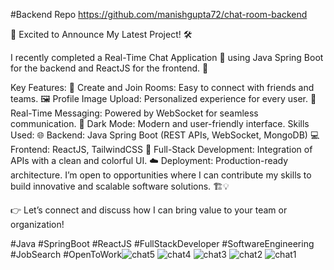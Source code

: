   #Backend Repo https://github.com/manishgupta72/chat-room-backend
  
🚀 Excited to Announce My Latest Project! 🛠️

I recently completed a Real-Time Chat Application 💬 using Java Spring Boot for the backend and ReactJS for the frontend. 🌟

Key Features:
📁 Create and Join Rooms: Easy to connect with friends and teams.
🖼️ Profile Image Upload: Personalized experience for every user.
💬 Real-Time Messaging: Powered by WebSocket for seamless communication.
🌙 Dark Mode: Modern and user-friendly interface.
Skills Used:
🌐 Backend: Java Spring Boot (REST APIs, WebSocket, MongoDB)
💻 Frontend: ReactJS, TailwindCSS
🔗 Full-Stack Development: Integration of APIs with a clean and colorful UI.
☁️ Deployment: Production-ready architecture.
I’m open to opportunities where I can contribute my skills to build innovative and scalable software solutions. 🏗️💡

👉 Let’s connect and discuss how I can bring value to your team or organization!

#Java #SpringBoot #ReactJS #FullStackDeveloper #SoftwareEngineering #JobSearch #OpenToWork![chat5](https://github.com/user-attachments/assets/f21363de-084b-4655-833a-d6364f78c6d2)
![chat4](https://github.com/user-attachments/assets/447972f5-cebd-4c3e-bb8c-3655593a271e)
![chat3](https://github.com/user-attachments/assets/86f0bcac-0f31-4a75-8795-dc87fb2b7144)
![chat2](https://github.com/user-attachments/assets/4816864f-cb93-46e1-8514-0b105b928523)
![chat1](https://github.com/user-attachments/assets/3c181b5a-38c1-4e89-a3a8-35a965361c13)
